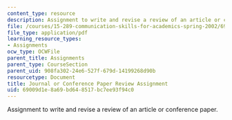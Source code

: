 ```yaml
---
content_type: resource
description: Assignment to write and revise a review of an article or conference paper.
file: /courses/15-289-communication-skills-for-academics-spring-2002/69009d1e8a69bd648517bc7ee93f94c0_peer_rev_assn_2002.pdf
file_type: application/pdf
learning_resource_types:
- Assignments
ocw_type: OCWFile
parent_title: Assignments
parent_type: CourseSection
parent_uid: 908fa302-24e6-527f-679d-14199268d90b
resourcetype: Document
title: Journal or Conference Paper Review Assignment
uid: 69009d1e-8a69-bd64-8517-bc7ee93f94c0
---
```

Assignment to write and revise a review of an article or conference paper.

